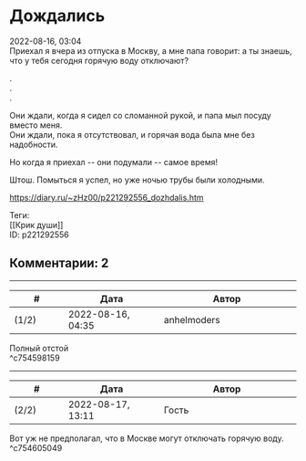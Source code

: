 Дождались
=========

  
2022-08-16, 03:04  
 Приехал я вчера из отпуска в Москву, а мне папа говорит: а ты знаешь, что у тебя сегодня горячую воду отключают?   
   
 .   
 .   
 .   
   
 Они ждали, когда я сидел со сломанной рукой, и папа мыл посуду вместо меня.   
 Они ждали, пока я отсутствовал, и горячая вода была мне без надобности.   
   
 Но когда я приехал -- они подумали -- самое время!   
   
 Штош. Помыться я успел, но уже ночью трубы были холодными.   
  
<https://diary.ru/~zHz00/p221292556_dozhdalis.htm>  
  
Теги:  
[[Крик души]]  
ID: p221292556  


Комментарии: 2
--------------

  


---



|         #         |              Дата              |                     Автор                     |           ID           |
| --- | --- | --- | --- |
| (1/2) | 2022-08-16, 04:35 | anhelmoders | c754598159 |

  
 Полный отстой   
 ^c754598159

---



|         #         |              Дата              |                     Автор                     |           ID           |
| --- | --- | --- | --- |
| (2/2) | 2022-08-17, 13:11 | Гость | c754605049 |

  
 Вот уж не предполагал, что в Москве могут отключать горячую воду.   
 ^c754605049
